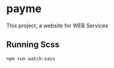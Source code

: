 # payme

This project, a website for WEB Services

## Running Scss
```powersheel
npm run watch:sass
```


